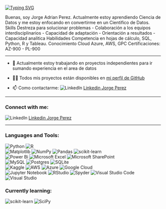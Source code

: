 [![Typing SVG](https://readme-typing-svg.demolab.com/?lines=Hola+soy+Jorge+Adrian;Bienvenido+A+Mi+Porfolio)](https://git.io/typing-svg)

<p align="left">
    Buenas, soy Jorge Adrian Perez. Actualmente estoy aprendiendo Ciencia de Datos y me estoy enfocando en convertirme en un Cientifico de Datos.
    Skills  Destreza para solucionar problemas - Colaboración a los equipos interdisciplinarios - Capacidad de adaptación - Orientación a resultados - Capacidad analitica
    Habilidades Competencia en hojas de cálculo, SQL, Python, R y Tableau.
                Conocimiento Cloud Azure, AWS, GPC
                Certificaciones: AZ-900 - PL-900
</p>

 --- 

- 🔭 Actualmente estoy trabajando en proyectos independientes para ir sumando experiencia en el area de datos

- 👨‍💻 Todos mis proyectos están disponibles en [mi perfil de GitHub](https://github.com/jorgegnr)

- 📫 Como contactarme:  ![LinkedIn](https://img.shields.io/badge/linkedin-%230077B5.svg?style=for-the-badge&logo=linkedin&logoColor=white) [Linkedin Jorge Perez](https://www.linkedin.com/in/jorge-perez-1b136446)

 --- 

<h3 align="left">Connect with me:</h3>

![LinkedIn](https://img.shields.io/badge/linkedin-%230077B5.svg?style=for-the-badge&logo=linkedin&logoColor=white)  [Linkedin Jorge Perez](https://www.linkedin.com/in/jorge-perez-1b136446)

 --- 

<h3 align="left">Languages and Tools:</h3>

![Python](https://img.shields.io/badge/python-3670A0?style=for-the-badge&logo=python&logoColor=ffdd54)
![R](https://img.shields.io/badge/r-%23276DC3.svg?style=for-the-badge&logo=r&logoColor=white)
<br>![Matplotlib](https://img.shields.io/badge/Matplotlib-%23ffffff.svg?style=for-the-badge&logo=Matplotlib&logoColor=black)
![NumPy](https://img.shields.io/badge/numpy-%23013243.svg?style=for-the-badge&logo=numpy&logoColor=white)
![Pandas](https://img.shields.io/badge/pandas-%23150458.svg?style=for-the-badge&logo=pandas&logoColor=white)
![scikit-learn](https://img.shields.io/badge/scikit--learn-%23F7931E.svg?style=for-the-badge&logo=scikit-learn&logoColor=white)
<br>![Power Bi](https://img.shields.io/badge/power_bi-F2C811?style=for-the-badge&logo=powerbi&logoColor=black)
![Microsoft Excel](https://img.shields.io/badge/Microsoft_Excel-217346?style=for-the-badge&logo=microsoft-excel&logoColor=white)
![Microsoft SharePoint ](https://img.shields.io/badge/Microsoft_SharePoint-0078D4?style=for-the-badge&logo=microsoft-sharepoint&logoColor=white)
<br>![MySQL](https://img.shields.io/badge/mysql-4479A1.svg?style=for-the-badge&logo=mysql&logoColor=white)
![Postgres](https://img.shields.io/badge/postgres-%23316192.svg?style=for-the-badge&logo=postgresql&logoColor=white)
![SQLite](https://img.shields.io/badge/sqlite-%2307405e.svg?style=for-the-badge&logo=sqlite&logoColor=white)
<br>![Kaggle](https://img.shields.io/badge/Kaggle-035a7d?style=for-the-badge&logo=kaggle&logoColor=white)
![AWS](https://img.shields.io/badge/AWS-%23FF9900.svg?style=for-the-badge&logo=amazon-aws&logoColor=white)
![Azure](https://img.shields.io/badge/azure-%230072C6.svg?style=for-the-badge&logo=microsoftazure&logoColor=white)
![Google Cloud](https://img.shields.io/badge/GoogleCloud-%234285F4.svg?style=for-the-badge&logo=google-cloud&logoColor=white)
<br>![Jupyter Notebook](https://img.shields.io/badge/jupyter-%23FA0F00.svg?style=for-the-badge&logo=jupyter&logoColor=white)
![RStudio](https://img.shields.io/badge/RStudio-4285F4?style=for-the-badge&logo=rstudio&logoColor=white)
![Spyder](https://img.shields.io/badge/Spyder-838485?style=for-the-badge&logo=spyder%20ide&logoColor=maroon)
![Visual Studio Code](https://img.shields.io/badge/Visual%20Studio%20Code-0078d7.svg?style=for-the-badge&logo=visual-studio-code&logoColor=white)
![Visual Studio](https://img.shields.io/badge/Visual%20Studio-5C2D91.svg?style=for-the-badge&logo=visual-studio&logoColor=white)




<h3 align="left">Currently learning:</h3>

![scikit-learn](https://img.shields.io/badge/scikit--learn-%23F7931E.svg?style=for-the-badge&logo=scikit-learn&logoColor=white)
![SciPy](https://img.shields.io/badge/SciPy-%230C55A5.svg?style=for-the-badge&logo=scipy&logoColor=%white)



<!--
**jorgegnr/jorgegnr** is a ✨ _special_ ✨ repository because its `README.md` (this file) appears on your GitHub profile.

Here are some ideas to get you started:

- 🔭 I’m currently working on ...
- 🌱 I’m currently learning ...
- 👯 I’m looking to collaborate on ...
- 🤔 I’m looking for help with ...
- 💬 Ask me about ...
- 📫 How to reach me: ...
- 😄 Pronouns: ...
- ⚡ Fun fact: ...
-->
